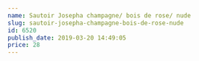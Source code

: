 ```yaml
---
name: Sautoir Josepha champagne/ bois de rose/ nude
slug: sautoir-josepha-champagne-bois-de-rose-nude
id: 6520
publish_date: 2019-03-20 14:49:05
price: 28
---
```

